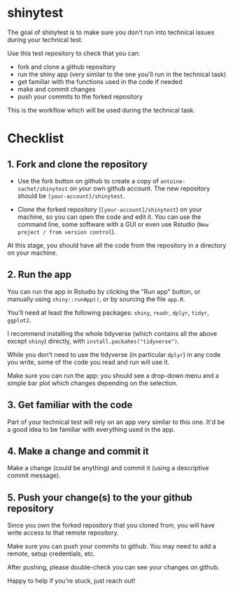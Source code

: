 
# shinytest

The goal of shinytest is to make sure you don't run into technical issues during your technical test.

Use this test repository to check that you can:

- fork and clone a github repository
- run the shiny app (very similar to the one you'll run in the technical task)
- get familiar with the functions used in the code if needed
- make and commit changes
- push your commits to the forked repository

This is the workflow which will be used during the technical task.


# Checklist

## 1. Fork and clone the repository

- Use the fork button on github to create a copy of `antoine-sachet/shinytest` on your own github account. The new repository should be `[your-account]/shinytest`.

- Clone the forked repository (`[your-account]/shinytest`) on your machine, so you can open the code and edit it. You can use the command line, some software with a GUI or even use Rstudio (`New project / from version control`).

At this stage, you should have all the code from the repository in a directory on your machine.

## 2. Run the app

You can run the app in Rstudio by clicking the "Run app" button, or manually using `shiny::runApp()`, or by sourcing the file `app.R`.

You'll need at least the following packages: `shiny`, `readr`, `dplyr`, `tidyr`, `ggplot2`. 

I recommend installing the whole tidyverse (which contains all the above except `shiny`) directly, with `install.packahes("tidyverse")`.

While you don't need to use the tidyverse (in particular `dplyr`) in any code you write, some of the code you read and run will use it.

Make sure you can run the app: you should see a drop-down menu and a simple bar plot which changes depending on the selection.

## 3. Get familiar with the code

Part of your technical test will rely on an app very similar to this one. It'd be a good idea to be familiar with everything used in the app.

## 4. Make a change and commit it

Make a change (could be anything) and commit it (using a descriptive commit message).

## 5. Push your change(s) to the your github repository

Since you own the forked repository that you cloned from, you will have write access to that remote repository.

Make sure you can push your commits to github. You may need to add a remote, setup credentials, etc. 

After pushing, please double-check you can see your changes on github.

Happy to help if you're stuck, just reach out!



